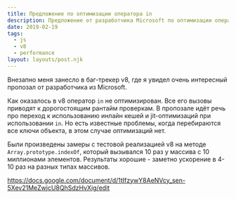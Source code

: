 ```yaml
---
title: Предложение по оптимизации оператора in
description: Предложение от разработчика Microsoft по оптимизации оператора in в v8
date: 2019-02-19
tags:
  - js
  - v8
  - performance
layout: layouts/post.njk
---
```

Внезапно меня занесло в баг-трекер v8, где я увидел очень интересный пропозал от разработчика из Microsoft.

Как оказалось в v8 оператор `in` не оптимизирован. Все его вызовы приводят к дорогостоящим рантайм проверкам. В пропозале идёт речь про переход к использованию инлайн кешей и jit-оптимизаций при использовании `in`. Но есть известные проблемы, когда перебираются все ключи объекта, в этом случае оптимизаций нет.

Были произведены замеры с тестовой реализацией v8 на методе `Array.prototype.indexOf`, который вызывался 10 раз у массива с 10 миллионами элементов. Результаты хорошие - заметно ускорение в 4-10 раз на разных типах массивов.

https://docs.google.com/document/d/1tIfzywY8AeNVcy_sen-5Xev21MeZwjcU8QhSdzHvXig/edit 
